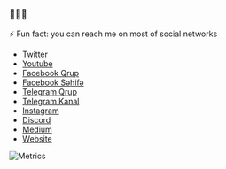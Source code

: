 ### 👋👋👋

⚡ Fun fact: you can reach me on most of social networks
- [Twitter](https://twitter.com/aytiqaqash) 
- [Youtube](https://www.youtube.com/c/AyTiQaqa%C5%9F/videos?sub_confirmation=1)
- [Facebook Qrup](https://www.facebook.com/groups/aytiqaqash)
- [Facebook Səhifə](https://www.facebook.com/aytiqaqash)
- [Telegram Qrup](https://t.me/aytiqaqashlar)
- [Telegram Kanal](https://t.me/aytiqaqash)
- [Instagram](https://www.instagram.com/aytiqaqash/)
- [Discord](https://discord.gg/9kmRbegVFb)
- [Medium](https://aytiqaqash.medium.com/)
- [Website](https://aytiqaqash.com/)

![Metrics](https://metrics.lecoq.io/aytiqaqash?template=classic&repositories.skipped=aytiqaqash&base.community=0&isocalendar=1&languages=1&achievements=1&introduction=1&pagespeed=1&tweets=1&isocalendar.duration=full-year&languages.limit=8&languages.sections=most-used&languages.colors=github&languages.threshold=0%25&languages.indepth=false&languages.analysis.timeout=15&languages.categories=markup%2C%20programming&languages.recent.categories=markup%2C%20programming&languages.recent.load=300&languages.recent.days=14&achievements.threshold=X&achievements.secrets=true&achievements.display=compact&achievements.limit=0&introduction.title=true&pagespeed.url=aytiqaqash.com&pagespeed.detailed=false&pagespeed.screenshot=false&tweets.attachments=false&tweets.limit=2&tweets.user=.user.twitter&config.timezone=America%2FNew_York)
